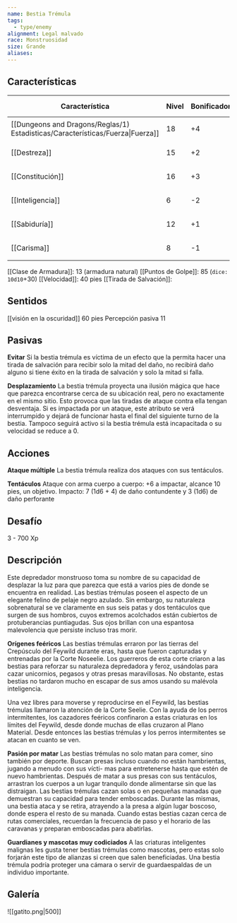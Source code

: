 ```yaml
---
name: Bestia Trémula
tags:
  - type/enemy
alignment: Legal malvado
race: Monstruosidad
size: Grande
aliases:
---
```


## Características

| Característica                                                                 | Nivel | Bonificador | Lanzar dado      |
| ------------------------------------------------------------------------------ | ----- | ----------- | ---------------- |
| [[Dungeons and Dragons/Reglas/1) Estadisticas/Características/Fuerza\|Fuerza]] | 18    | +4          | `dice: 1d20 + 0` |
| [[Destreza]]                                                                   | 15    | +2          | `dice: 1d20 + 0` |
| [[Constitución]]                                                               | 16    | +3          | `dice: 1d20 + 0` |
| [[Inteligencia]]                                                               | 6     | -2          | `dice: 1d20 + 0` |
| [[Sabiduría]]                                                                  | 12    | +1          | `dice: 1d20 + 0` |
| [[Carisma]]                                                                    | 8     | -1          | `dice: 1d20 + 0` |

[[Clase de Armadura]]: 13 (armadura natural)
[[Puntos de Golpe]]: 85 (`dice: 10d10`+30)
[[Velocidad]]: 40 pies
[[Tirada de Salvación]]:


## Sentidos

[[visión en la oscuridad]] 60 pies
Percepción pasiva 11

## Pasivas

**Evitar**
Si la bestia trémula es víctima de un efecto que la permita hacer una tirada de salvación para recibir solo la mitad del daño, no recibirá daño alguno si tiene éxito en la tirada de salvación y solo la mitad si falla.

**Desplazamiento**
La bestia trémula proyecta una ilusión mágica que hace que parezca encontrarse cerca de su ubicación real, pero no exactamente en el mismo sitio. Esto provoca que las tiradas de ataque contra ella tengan desventaja. Si es impactada por un ataque, este atributo se verá interrumpido y dejará de funcionar hasta el final del siguiente turno de la bestia. Tampoco seguirá activo si la bestia trémula está incapacitada o su velocidad se reduce a 0.

## Acciones

**Ataque múltiple**
La bestia trémula realiza dos ataques con sus tentáculos.

**Tentáculos**
Ataque con arma cuerpo a cuerpo: +6 a impactar, alcance 10 pies, un objetivo. Impacto: 7 (1d6 + 4) de daño contundente y 3 (1d6) de daño perforante

## Desafío

3 - 700 Xp

## Descripción

Este depredador monstruoso toma su nombre de su capacidad de desplazar la luz para que parezca que está a varios pies de donde se encuentra en realidad. Las bestias trémulas poseen el aspecto de un elegante felino de pelaje negro azulado.
Sin embargo, su naturaleza sobrenatural se ve claramente en sus seis patas y dos tentáculos que surgen de sus hombros, cuyos extremos acolchados están cubiertos de protuberancias puntiagudas. Sus ojos brillan con una espantosa malevolencia que persiste incluso tras morir.

**Orígenes feéricos**
Las bestias trémulas erraron por las tierras del Crepúsculo del Feywild durante eras, hasta que fueron capturadas y entrenadas por la Corte Noseelie. Los guerreros de esta corte criaron a las bestias para reforzar su naturaleza depredadora y feroz, usándolas para cazar unicornios, pegasos y otras presas maravillosas. No obstante, estas bestias no tardaron mucho en escapar de sus amos usando su malévola inteligencia.

Una vez libres para moverse y reproducirse en el Feywild, las bestias trémulas llamaron la atención de la Corte Seelie. Con la ayuda de los perros intermitentes, los cazadores feéricos confinaron a estas criaturas en los límites del Feywild, desde donde muchas de ellas cruzaron al Plano Material. Desde entonces las bestias trémulas y los perros intermitentes se atacan en cuanto se ven.

**Pasión por matar**
Las bestias trémulas no solo matan para comer, sino también por deporte. Buscan presas incluso cuando no están hambrientas, jugando a menudo con sus vícti- mas para entretenerse hasta que estén de nuevo hambrientas.
Después de matar a sus presas con sus tentáculos, arrastran los cuerpos a un lugar tranquilo donde alimentarse sin que las distraigan.
Las bestias trémulas cazan solas o en pequeñas manadas que demuestran su capacidad para tender emboscadas. Durante las mismas, una bestia ataca y se retira, atrayendo a la presa a algún lugar boscoso, donde espera el resto de su manada. Cuando estas bestias cazan cerca de rutas comerciales, recuerdan la frecuencia de paso y el horario de las
caravanas y preparan emboscadas para abatirlas.

**Guardianes y mascotas muy codiciados**
A las criaturas inteligentes malignas les gusta tener bestias trémulas como mascotas, pero estas solo forjarán este tipo de alianzas si creen que salen beneficiadas. Una bestia trémula podría proteger una cámara o servir de guardaespaldas de un individuo importante.

## Galería

![[gatito.png|500]]